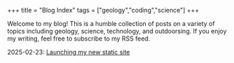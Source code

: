 +++
title = "Blog Index"
tags = ["geology","coding","science"]
+++

Welcome to my blog! This is a humble collection of posts on a variety of topics including geology, science, technology, and outdoorsing. If you enjoy my writing, feel free to subscribe to my RSS feed.

2025-02-23: [Launching my new static site](/blog/newsite)